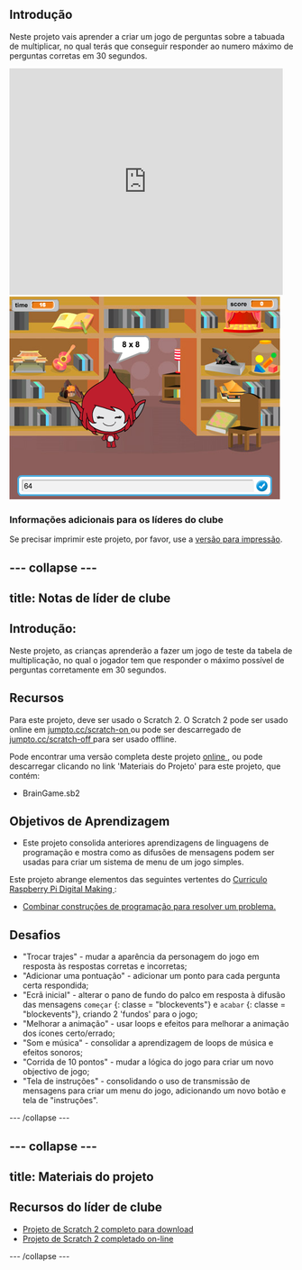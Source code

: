 ## Introdução

Neste projeto vais aprender a criar um jogo de perguntas sobre a tabuada de multiplicar, no qual terás que conseguir responder ao numero máximo de perguntas corretas em 30 segundos.

<div class="scratch-preview">
  <iframe allowtransparency="true" width="485" height="402" src="https://scratch.mit.edu/projects/embed/42225768/?autostart=false" frameborder="0"></iframe>
  <img src="images/brain-final.png">
</div>

### Informações adicionais para os líderes do clube

Se precisar imprimir este projeto, por favor, use a [versão para impressão](https://projects.raspberrypi.org/en/projects/brain-game/print).

## \--- collapse \---

## title: Notas de líder de clube

## Introdução:

Neste projeto, as crianças aprenderão a fazer um jogo de teste da tabela de multiplicação, no qual o jogador tem que responder o máximo possível de perguntas corretamente em 30 segundos.

## Recursos

Para este projeto, deve ser usado o Scratch 2. O Scratch 2 pode ser usado online em [ jumpto.cc/scratch-on ](http://jumpto.cc/scratch-on) ou pode ser descarregado de [ jumpto.cc/scratch-off ](http://jumpto.cc/scratch-off) para ser usado offline.

Pode encontrar uma versão completa deste projeto [ online ](http://scratch.mit.edu/projects/42225768/#editor), ou pode descarregar clicando no link 'Materiais do Projeto' para este projeto, que contém:

* BrainGame.sb2

## Objetivos de Aprendizagem

* Este projeto consolida anteriores aprendizagens de linguagens de programação e mostra como as difusões de mensagens podem ser usadas para criar um sistema de menu de um jogo simples.

Este projeto abrange elementos das seguintes vertentes do [ Curriculo Raspberry Pi Digital Making ](http://rpf.io/curriculum):

* [Combinar construções de programação para resolver um problema.](https://www.raspberrypi.org/curriculum/programming/builder)

## Desafios

* "Trocar trajes" - mudar a aparência da personagem do jogo em resposta às respostas corretas e incorretas;
* "Adicionar uma pontuação" - adicionar um ponto para cada pergunta certa respondida;
* "Ecrã inicial" - alterar o pano de fundo do palco em resposta à difusão das mensagens `começar` {: classe = "blockevents"} e `acabar` {: classe = "blockevents"}, criando 2 'fundos' para o jogo;
* "Melhorar a animação" - usar loops e efeitos para melhorar a animação dos ícones certo/errado;
* "Som e música" - consolidar a aprendizagem de loops de música e efeitos sonoros;
* "Corrida de 10 pontos" - mudar a lógica do jogo para criar um novo objectivo de jogo;
* "Tela de instruções" - consolidando o uso de transmissão de mensagens para criar um menu do jogo, adicionando um novo botão e tela de "instruções".

\--- /collapse \---

## \--- collapse \---

## title: Materiais do projeto

## Recursos do líder de clube

* [Projeto de Scratch 2 completo para download](resources/BrainGame.sb2)
* [Projeto de Scratch 2 completado on-line](http://scratch.mit.edu/projects/42225768/#editor)

\--- /collapse \---